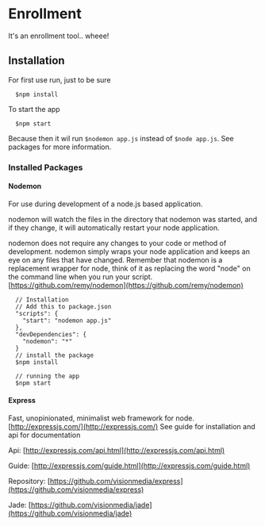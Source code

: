 # Enrollment

It's an enrollment tool.. wheee!

## Installation
For first use run, just to be sure
```
  $npm install
```
To start the app
```
  $npm start
```
Because then it wil run ```$nodemon app.js``` instead of ```$node app.js```. See packages for more information.

### Installed Packages

#### Nodemon
For use during development of a node.js based application.

nodemon will watch the files in the directory that nodemon was started, and if they change, it will automatically restart your node application.

nodemon does not require any changes to your code or method of development. nodemon simply wraps your node application and keeps an eye on any files that have changed. Remember that nodemon is a replacement wrapper for node, think of it as replacing the word "node" on the command line when you run your script.
[https://github.com/remy/nodemon](https://github.com/remy/nodemon)
```
  // Installation 
  // Add this to package.json
  "scripts": {
    "start": "nodemon app.js"
  },
  "devDependencies": {
    "nodemon": "*"
  }
  // install the package
  $npm install
  
  // running the app
  $npm start
```

#### Express
Fast, unopinionated, minimalist web framework for node. [http://expressjs.com/](http://expressjs.com/)
See guide for installation and api for documentation

Api: [http://expressjs.com/api.html](http://expressjs.com/api.html)

Guide: [http://expressjs.com/guide.html](http://expressjs.com/guide.html)

Repository: [https://github.com/visionmedia/express](https://github.com/visionmedia/express)

Jade: [https://github.com/visionmedia/jade](https://github.com/visionmedia/jade)
